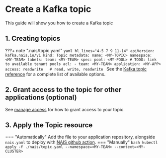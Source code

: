 # Create a Kafka topic
This guide will show you how to create a Kafka topic

## 1. Creating topics

???+ note ".nais/topic.yaml"
    ```yaml hl_lines="4-5 7 9 11-14"
    apiVersion: kafka.nais.io/v1
    kind: Topic
    metadata:
      name: <MY-TOPIC>
      namespace: <MY-TEAM>
      labels:
        team: <MY-TEAM>
    spec:
      pool: <MY-POOL> # TODO: link to available tenant pools
      acl:
        - team: <MY-TEAM>
          application: <MY-APP>
          access: readwrite   # read, write, readwrite
    ```
See the [Kafka topic reference](../../../reference/kafka-topic-spec.md) for a complete list of available options.

## 2. Grant access to the topic for other applications (optional)
See [manage access](manage-acl.md) for how to grant access to your topic.

## 3. Apply the Topic resource
=== "Automatically"
    Add the file to your application repository, alongside `nais.yaml` to deploy with [NAIS github action](../../cicd/github-action.md).
=== "Manually"
    ```bash
    kubectl apply -f ./nais/topic.yaml --namespace=<MY-TEAM> --context=<MY-CLUSTER>
    ```
